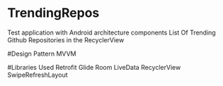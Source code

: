 # TrendingRepos
Test application with Android architecture components
List Of Trending Github Repositories in the RecyclerView

#Design Pattern
MVVM

#Libraries Used
Retrofit
Glide
Room
LiveData
RecyclerView
SwipeRefreshLayout
